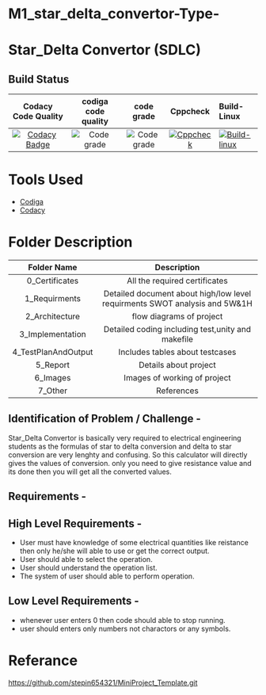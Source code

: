 # M1_star_delta_convertor-Type-

# Star_Delta Convertor (SDLC)


## Build Status


| Codacy Code Quality                                                                                  | codiga code quality          | code grade       |Cppcheck| Build-Linux|
|:-------------------------------------------------------------------------------------------------------------:|:---------------------:|:--------------:|:--------:|:---
|[![Codacy Badge](https://app.codacy.com/project/badge/Grade/b8ae3ef692924c2badd8c1077cc377ab)](https://www.codacy.com/gh/prachijambhulkar9/M1_ProjectGoal_-Type-/dashboard?utm_source=github.com&amp;utm_medium=referral&amp;utm_content=prachijambhulkar9/M1_ProjectGoal_-Type-&amp;utm_campaign=Badge_Grade) | ![Code grade](https://api.codiga.io/project/31105/score/svg)|![Code grade](https://api.codiga.io/project/31105/status/svg)|[![Cppcheck](https://github.com/prachijambhulkar9/M1_ProjectGoal_-Type-/actions/workflows/Static-check.yml/badge.svg)](https://github.com/prachijambhulkar9/M1_ProjectGoal_-Type-/actions/workflows/Static-check.yml)|[![Build-linux](https://github.com/prachijambhulkar9/M1_ProjectGoal_-Type-/actions/workflows/Build-linux.yml/badge.svg)](https://github.com/prachijambhulkar9/M1_ProjectGoal_-Type-/actions/workflows/Build-linux.yml)


# Tools Used

* [Codiga](https://app.codiga.io/project/30990/dashboard)
* [Codacy](https://www.codacy.com/)


# Folder Description

| Folder Name | Description |
|:-------:|:-----------:|
| 0_Certificates | All the required certificates | 
| 1_Requirments | Detailed document about high/low level requirments SWOT analysis and 5W&1H |
| 2_Architecture | flow diagrams of project |
| 3_Implementation | Detailed coding including test,unity and makefile |
| 4_TestPlanAndOutput | Includes tables about testcases |
| 5_Report | Details about project |
| 6_Images | Images of working of project |
| 7_Other | References |
  




## Identification of Problem / Challenge - 

Star_Delta Convertor is basically very required to electrical engineering students as the formulas of star to delta conversion and delta to star conversion are very lenghty and confusing. So this calculator will directly gives the values of conversion. only you need to give resistance value and its done then you will get all the converted values.

## Requirements -

## High Level Requirements -
* User must have knowledge of some electrical quantities like reistance then only he/she will able to use or get the correct output.
* User should able to select the operation.
* User should understand the operation list.
* The system of user should able to perform operation.

## Low Level Requirements -
* whenever user enters 0 then code should able to stop running.
* user should enters only numbers not charactors or any symbols.

# Referance
https://github.com/stepin654321/MiniProject_Template.git
